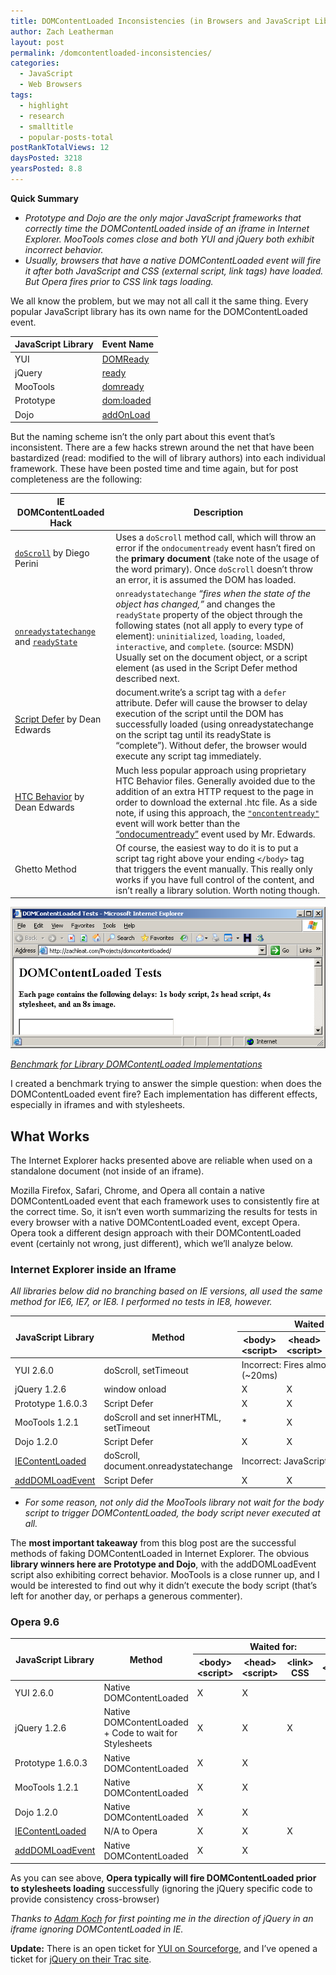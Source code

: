 ```yaml
---
title: DOMContentLoaded Inconsistencies (in Browsers and JavaScript Libraries)
author: Zach Leatherman
layout: post
permalink: /domcontentloaded-inconsistencies/
categories:
  - JavaScript
  - Web Browsers
tags:
  - highlight
  - research
  - smalltitle
  - popular-posts-total
postRankTotalViews: 12
daysPosted: 3218
yearsPosted: 8.8
---
```


**Quick Summary**

*   *Prototype and Dojo are the only major JavaScript frameworks that correctly time the DOMContentLoaded inside of an iframe in Internet Explorer. MooTools comes close and both YUI and jQuery both exhibit incorrect behavior.*
*   *Usually, browsers that have a native DOMContentLoaded event will fire it after both JavaScript and CSS (external script, link tags) have loaded. But Opera fires prior to CSS link tags loading.*

We all know the problem, but we may not all call it the same thing. Every popular JavaScript library has its own name for the DOMContentLoaded event.

<table>
<thead>
<tr>
<th>JavaScript Library</th>
<th>Event Name</th>
</tr>
</thead>
<tbody>
<tr>
<td>YUI</td>
<td><a href="http://developer.yahoo.com/yui/docs/YAHOO.util.Event.html#method_onDOMReady">DOMReady</a></td>
</tr>
<tr>
<td>jQuery</td>
<td><a href="http://docs.jquery.com/Events/ready">ready</a></td>
</tr>
<tr>
<td>MooTools</td>
<td><a href="http://mootools.net/docs/Utilities/DomReady">domready</a></td>
</tr>
<tr>
<td>Prototype</td>
<td><a href="http://www.prototypejs.org/api/document/observe">dom:loaded</a></td>
</tr>
<tr>
<td>Dojo</td>
<td><a href="http://api.dojotoolkit.org/jsdoc/dojo/1.2/dojo.addOnLoad">addOnLoad</a></td>
</tr>
</tbody>
</table>

But the naming scheme isn’t the only part about this event that’s inconsistent. There are a few hacks strewn around the net that have been bastardized (read: modified to the will of library authors) into each individual framework. These have been posted time and time again, but for post completeness are the following:

<table>
<thead>
<tr>
<th>IE DOMContentLoaded Hack</th>
<th>Description</th>
</tr>
</thead>
<tbody>
<tr>
<td><code><a href="http://javascript.nwbox.com/IEContentLoaded/">doScroll</a></code> by Diego Perini</td>
<td>Uses a <code>doScroll</code> method call, which will throw an error if the <code>ondocumentready</code> event hasn’t fired on the <strong>primary document</strong> (take note of the usage of the word primary).  Once <code>doScroll</code> doesn’t throw an error, it is assumed the DOM has loaded.</td>
</tr>
<tr>
<td><code><a href="http://msdn.microsoft.com/en-us/library/ms536957(VS.85).aspx">onreadystatechange</a></code> and <code><a href="http://msdn.microsoft.com/en-us/library/ms534359.aspx">readyState</a></code></td>
<td><code>onreadystatechange</code> <em>“fires when the state of the object has changed,”</em> and changes the <code>readyState</code> property of the object through the following states (not all apply to every type of element): <code>uninitialized</code>, <code>loading</code>, <code>loaded</code>, <code>interactive</code>, and <code>complete</code>.  (source: MSDN) Usually set on the document object, or a script element (as used in the Script Defer method described next.</td>
</tr>
<tr>
<td><a href="http://dean.edwards.name/weblog/2005/09/busted/">Script Defer</a> by Dean Edwards</td>
<td>document.write’s a script tag with a <code>defer</code> attribute.  Defer will cause the browser to delay execution of the script until the DOM has successfully loaded (using onreadystatechange on the script tag until its readyState is “complete”).  Without defer, the browser would execute any script tag immediately.</td>
</tr>
<tr>
<td><a href="http://dean.edwards.name/weblog/2005/09/busted2/">HTC Behavior</a> by Dean Edwards</td>
<td>Much less popular approach using proprietary HTC Behavior files.  Generally avoided due to the addition of an extra HTTP request to the page in order to download the external .htc file.  As a side note, if using this approach, the <code><a href="http://msdn.microsoft.com/en-us/library/ms531021.aspx">"oncontentready"</a></code> event will work better than the <a href="http://msdn.microsoft.com/en-us/library/ms531024.aspx">“ondocumentready”</a> event used by Mr. Edwards.</td>
</tr>
<tr>
<td>Ghetto Method</td>
<td>Of course, the easiest way to do it is to put a script tag right above your ending <code>&lt;/body&gt;</code> tag that triggers the event manually.  This really only works if you have full control of the content, and isn’t really a library solution.  Worth noting though.</td>
</tr>
</tbody>
</table>

[![Benchmark for Library DOMContentLoaded Implementations][benchmarkimg]][benchmark]
  
[*Benchmark for Library DOMContentLoaded Implementations*][benchmark]

 [benchmark]: http://zachleat.com/Projects/domcontentloaded/
 [benchmarkimg]: /web/wp-content/uploads/2008/12/domcontentloaded.png

I created a benchmark trying to answer the simple question: when does the DOMContentLoaded event fire? Each implementation has different effects, especially in iframes and with stylesheets.

## What Works

The Internet Explorer hacks presented above are reliable when used on a standalone document (not inside of an iframe).

Mozilla Firefox, Safari, Chrome, and Opera all contain a native DOMContentLoaded event that each framework uses to consistently fire at the correct time. So, it isn’t even worth summarizing the results for tests in every browser with a native DOMContentLoaded event, except Opera. Opera took a different design approach with their DOMContentLoaded event (certainly not wrong, just different), which we’ll analyze below.

### Internet Explorer inside an Iframe

*All libraries below did no branching based on IE versions, all used the same method for IE6, IE7, or IE8. I performed no tests in IE8, however.*

<table>
<thead>
<tr>
<th rowspan="2">JavaScript Library</th>
<th rowspan="2">Method</th>
<th colspan="4">Waited for:</th>
</tr>
<tr>
<th>&lt;body&gt; &lt;script&gt;</th>
<th>&lt;head&gt; &lt;script&gt;</th>
<th>&lt;link&gt; CSS</th>
<th>&lt;img&gt;</th>
</tr>
</thead>
<tbody>
<tr>
<td>YUI 2.6.0</td>
<td>doScroll, setTimeout</td>
<td colspan="4">Incorrect: Fires almost immediately (~20ms)</td>
</tr>
<tr>
<td>jQuery 1.2.6</td>
<td>window onload</td>
<td>X</td>
<td>X</td>
<td>X</td>
<td>X</td>
</tr>
<tr>
<td>Prototype 1.6.0.3</td>
<td>Script Defer</td>
<td>X</td>
<td>X</td>
<td>X</td>
<td></td>
</tr>
<tr>
<td>MooTools 1.2.1</td>
<td>doScroll and set innerHTML, setTimeout</td>
<td>*</td>
<td>X</td>
<td>X</td>
<td></td>
</tr>
<tr>
<td>Dojo 1.2.0</td>
<td>Script Defer</td>
<td>X</td>
<td>X</td>
<td>X</td>
<td></td>
</tr>
<tr>
<td><a href="http://javascript.nwbox.com/IEContentLoaded/">IEContentLoaded</a></td>
<td>doScroll, document.onreadystatechange</td>
<td colspan="4">Incorrect: JavaScript error.</td>
</tr>
<tr>
<td><a href="http://www.thefutureoftheweb.com/blog/adddomloadevent">addDOMLoadEvent</a></td>
<td>Script Defer</td>
<td>X</td>
<td>X</td>
<td>X</td>
<td></td>
</tr>
</tbody>
</table>


* *For some reason, not only did the MooTools library not wait for the body script to trigger DOMContentLoaded, the body script never executed at all.*

 [10]: http://javascript.nwbox.com/IEContentLoaded/
 [11]: http://www.thefutureoftheweb.com/blog/adddomloadevent

The **most important takeaway** from this blog post are the successful methods of faking DOMContentLoaded in Internet Explorer. The obvious **library winners here are Prototype and Dojo**, with the addDOMLoadEvent script also exhibiting correct behavior. MooTools is a close runner up, and I would be interested to find out why it didn’t execute the body script (that’s left for another day, or perhaps a generous commenter).

### Opera 9.6

<table>
<thead>
<tr>
<th rowspan="2">JavaScript Library</th>
<th rowspan="2">Method</th>
<th colspan="4">Waited for:</th>
</tr>
<tr>
<th>&lt;body&gt; &lt;script&gt;</th>
<th>&lt;head&gt; &lt;script&gt;</th>
<th>&lt;link&gt; CSS</th>
<th>&lt;img&gt;</th>
</tr>
</thead>
<tbody>
<tr>
<td>YUI 2.6.0</td>
<td>Native DOMContentLoaded</td>
<td>X</td>
<td>X</td>
<td></td>
<td></td>
</tr>
<tr>
<td>jQuery 1.2.6</td>
<td>Native DOMContentLoaded + Code to wait for Stylesheets</td>
<td>X</td>
<td>X</td>
<td>X</td>
<td></td>
</tr>
<tr>
<td>Prototype 1.6.0.3</td>
<td>Native DOMContentLoaded</td>
<td>X</td>
<td>X</td>
<td></td>
<td></td>
</tr>
<tr>
<td>MooTools 1.2.1</td>
<td>Native DOMContentLoaded</td>
<td>X</td>
<td>X</td>
<td></td>
<td></td>
</tr>
<tr>
<td>Dojo 1.2.0</td>
<td>Native DOMContentLoaded</td>
<td>X</td>
<td>X</td>
<td></td>
<td></td>
</tr>
<tr>
<td><a href="http://javascript.nwbox.com/IEContentLoaded/">IEContentLoaded</a></td>
<td>N/A to Opera</td>
<td>X</td>
<td>X</td>
<td>X</td>
<td></td>
</tr>
<tr>
<td><a href="http://www.thefutureoftheweb.com/blog/adddomloadevent">addDOMLoadEvent</a></td>
<td>Native DOMContentLoaded</td>
<td>X</td>
<td>X</td>
<td></td>
<td></td>
</tr>
</tbody>
</table>

As you can see above, **Opera typically will fire DOMContentLoaded prior to stylesheets loading** successfully (ignoring the jQuery specific code to provide consistency cross-browser)

*Thanks to [Adam Koch][12] for first pointing me in the direction of jQuery in an iframe ignoring DOMContentLoaded in IE.*

 [12]: http://www.adamkoch.com/

**Update:** There is an open ticket for [YUI on Sourceforge][13], and I’ve opened a ticket for [jQuery on their Trac site][14].

 [13]: http://sourceforge.net/tracker/index.php?func=detail&aid=2008289&group_id=165715&atid=836476
 [14]: http://dev.jquery.com/ticket/3693
